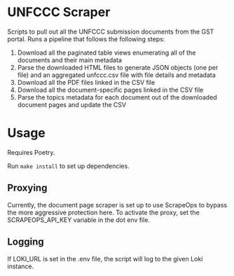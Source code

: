 # UNFCCC Scraper

Scripts to pull out all the UNFCCC submission documents from the GST portal. Runs a pipeline that follows the following steps:
1. Download all the paginated table views enumerating all of the documents and their main metadata
2. Parse the downloaded HTML files to generate JSON objects (one per file) and an aggregated unfccc.csv file with file details and metadata
3. Download all the PDF files linked in the CSV file
4. Download all the document-specific pages linked in the CSV file
5. Parse the topics metadata for each document out of the downloaded document pages and update the CSV 

# Usage

Requires Poetry. 

Run `make install` to set up dependencies.

## Proxying

Currently, the document page scraper is set up to use ScrapeOps to bypass the more aggressive protection here. To activate the proxy, set the SCRAPEOPS_API_KEY variable in the dot env file. 

## Logging

If LOKI_URL is set in the .env file, the script will log to the given Loki instance. 